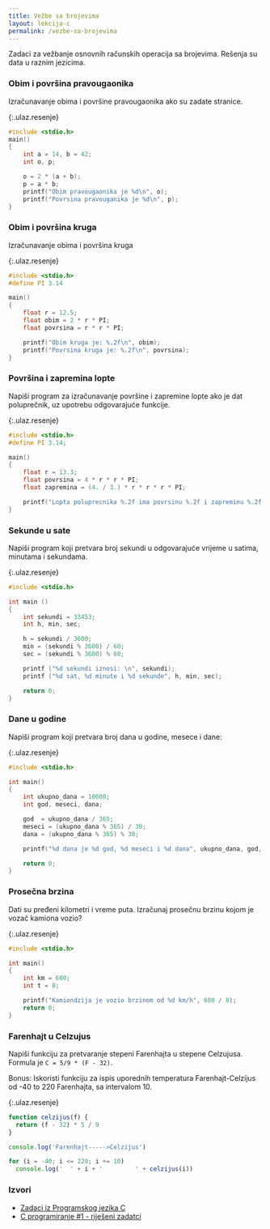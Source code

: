 ```yaml
---
title: Vežbe sa brojevima
layout: lekcija-c
permalink: /vezbe-sa-brojevima
---
```


Zadaci za vežbanje osnovnih računskih operacija sa brojevima. Rešenja su data u raznim jezicima.

### Obim i površina pravougaonika

Izračunavanje obima i površine pravougaonika ako su zadate stranice.

{:.ulaz.resenje}
```c
#include <stdio.h>
main()
{
    int a = 14, b = 42;
    int o, p;

    o = 2 * (a + b);
    p = a * b;
    printf("Obim pravougaonika je %d\n", o);
    printf("Povrsina pravouganika je %d\n", p);
}
```

### Obim i površina kruga

Izračunavanje obima i površina kruga

{:.ulaz.resenje}
```c
#include <stdio.h>
#define PI 3.14

main()
{
    float r = 12.5;
    float obim = 2 * r * PI;
    float povrsina = r * r * PI;

    printf("Obim kruga je: %.2f\n", obim);
    printf("Povrsina kruga je: %.2f\n", povrsina);
}
```

### Površina i zapremina lopte

Napiši program za izračunavanje površine i zapremine lopte ako je dat poluprečnik, uz upotrebu odgovarajuće funkcije.

{:.ulaz.resenje}
```c
#include <stdio.h>
#define PI 3.14;

main()
{
    float r = 13.3;
    float povrsina = 4 * r * r * PI;
    float zapremina = (4. / 3.) * r * r * r * PI;

    printf("Lopta poluprecnika %.2f ima povrsinu %.2f i zapreminu %.2f!", r, povrsina, zapremina);
}
```

### Sekunde u sate

Napiši program koji pretvara broj sekundi u odgovarajuće vrijeme u satima, minutama i sekundama.

{:.ulaz.resenje}
```c
#include <stdio.h>

int main ()
{
    int sekundi = 33453;
    int h, min, sec;

    h = sekundi / 3600;
    min = (sekundi % 3600) / 60;
    sec = (sekundi % 3600) % 60;

    printf ("%d sekundi iznosi: \n", sekundi);
    printf ("%d sat, %d minute i %d sekunde", h, min, sec);

    return 0;
}
```

### Dane u godine

Napiši program koji pretvara broj dana u godine, mesece i dane:

{:.ulaz.resenje}
```c
#include <stdio.h>

int main()
{
    int ukupno_dana = 10000;
    int god, meseci, dana;

    god  = ukupno_dana / 365;
    meseci = (ukupno_dana % 365) / 30;
    dana = (ukupno_dana % 365) % 30;

    printf("%d dana je %d god, %d meseci i %d dana", ukupno_dana, god, meseci, dana);

    return 0;
}
```

### Prosečna brzina

Dati su pređeni kilometri i vreme puta. Izračunaj prosečnu brzinu kojom je vozač kamiona vozio?

{:.ulaz.resenje}
```c
#include <stdio.h>

int main()
{
    int km = 600;
    int t = 8;

    printf("Kamiondzija je vozio brzinom od %d km/h", 600 / 8);
    return 0;
}
```

### Farenhajt u Celzujus

Napiši funkciju za pretvaranje stepeni Farenhajta u stepene Celzujusa. Formula je `C = 5/9 * (F - 32)`.

Bonus: Iskoristi funkciju za ispis uporednih temperatura Farenhajt-Celzijus od -40 to 220 Farenhajta, sa intervalom 10.

{:.ulaz.resenje}
```js
function celzijus(f) {
  return (f - 32) * 5 / 9
}

console.log('Farenhajt----->Celzijus')

for (i = -40; i <= 220; i += 10)
  console.log('  ' + i + '         ' + celzijus(i))

```

### Izvori

- [Zadaci iz Programskog jezika C](http://www.its.edu.rs/reseni-primeri-iz-programskog-jezika-c-3/)
- [C programiranje #1 - riješeni zadatci](https://www.mojwebdizajn.net/c-rijeseni-zadatci/c-programiranje-rijeseni-zadatci-1.aspx)
